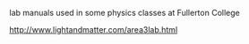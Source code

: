 lab manuals used in some physics classes at Fullerton College

http://www.lightandmatter.com/area3lab.html
